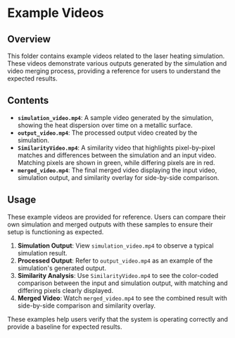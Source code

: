 # Example Videos

## Overview
This folder contains example videos related to the laser heating simulation. These videos demonstrate various outputs generated by the simulation and video merging process, providing a reference for users to understand the expected results.

## Contents
- **`simulation_video.mp4`**: A sample video generated by the simulation, showing the heat dispersion over time on a metallic surface.
- **`output_video.mp4`**: The processed output video created by the simulation.
- **`SimilarityVideo.mp4`**: A similarity video that highlights pixel-by-pixel matches and differences between the simulation and an input video. Matching pixels are shown in green, while differing pixels are in red.
- **`merged_video.mp4`**: The final merged video displaying the input video, simulation output, and similarity overlay for side-by-side comparison.

## Usage
These example videos are provided for reference. Users can compare their own simulation and merged outputs with these samples to ensure their setup is functioning as expected.

1. **Simulation Output**: View `simulation_video.mp4` to observe a typical simulation result.
2. **Processed Output**: Refer to `output_video.mp4` as an example of the simulation's generated output.
3. **Similarity Analysis**: Use `SimilarityVideo.mp4` to see the color-coded comparison between the input and simulation output, with matching and differing pixels clearly displayed.
4. **Merged Video**: Watch `merged_video.mp4` to see the combined result with side-by-side comparison and similarity overlay.

These examples help users verify that the system is operating correctly and provide a baseline for expected results.

